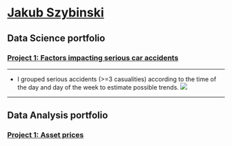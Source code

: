 # [Jakub Szybinski](https://www.linkedin.com/in/jakubszybinski/)
## Data Science portfolio
### [Project 1: Factors impacting serious car accidents](https://ngszyba.github.io/Asset-Prices/)
***
* I grouped serious accidents (>=3 casualities) according to the time of the day and day of the week to estimate possible trends.
![](/Figures/heatmap.png)


   
***
## Data Analysis portfolio
### [Project 1: Asset prices](https://ngszyba.github.io/Asset-Prices/)

